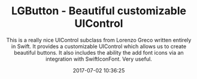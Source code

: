 ---
title: "LGButton - Beautiful customizable UIControl "
subtitle: "This is a really nice UIControl subclass from Lorenzo Greco written entirely in Swift. It provides a customizable UIControl which allows us to create beautiful buttons. It also includes the ability the add font icons via an integration with SwiftIconFont. Very useful."
tags: ["library","iOS"]
link: "https://github.com/loregr/LGButton"
date: "2017-07-02 10:36:25"
---